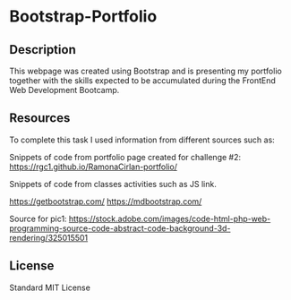 # Bootstrap-Portfolio

## Description

This webpage was created using Bootstrap and is presenting my portfolio together with the skills expected to be accumulated during the FrontEnd Web Development Bootcamp.

## Resources

To complete this task I used information from different sources such as:

Snippets of code from portfolio page created for challenge #2:
https://rgc1.github.io/RamonaCirlan-portfolio/

Snippets of code from classes activities such as JS link.

https://getbootstrap.com/
https://mdbootstrap.com/

Source for pic1: https://stock.adobe.com/images/code-html-php-web-programming-source-code-abstract-code-background-3d-rendering/325015501

## License

Standard MIT License